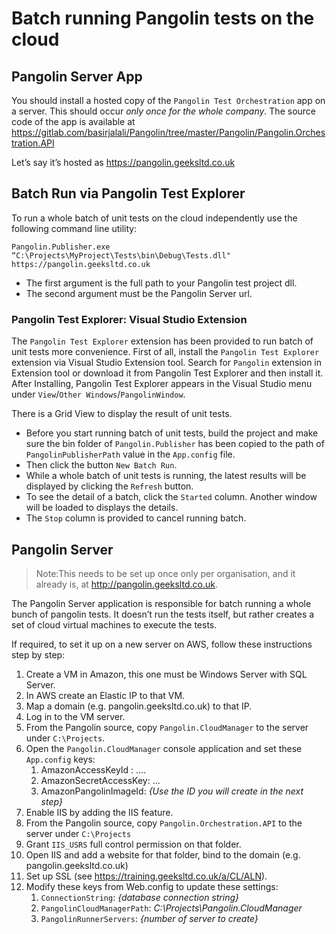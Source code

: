# Batch running Pangolin tests on the cloud

## Pangolin Server App
You should install a hosted copy of the `Pangolin Test Orchestration` app on a server.
This should occur *only once for the whole company*.
The source code of the app is available at https://gitlab.com/basirjalali/Pangolin/tree/master/Pangolin/Pangolin.Orchestration.API 
 
Let’s say it’s hosted as https://pangolin.geeksltd.co.uk 

## Batch Run via Pangolin Test Explorer
To run a whole batch of unit tests on the cloud independently use the following command line utility:

```
Pangolin.Publisher.exe “C:\Projects\MyProject\Tests\bin\Debug\Tests.dll" https://pangolin.geeksltd.co.uk
```
 
- The first argument is the full path to your Pangolin test project dll. 
- The second argument must be the Pangolin Server url.
 
### Pangolin Test Explorer: Visual Studio Extension
The `Pangolin Test Explorer` extension has been provided to run batch of unit tests more convenience.
First of all, install the `Pangolin Test Explorer` extension via Visual Studio Extension tool.
Search for `Pangolin` extension in Extension tool or download it from Pangolin Test Explorer  and then install it.
After Installing, Pangolin Test Explorer appears in the Visual Studio menu under `View`/`Other Windows`/`PangolinWindow`. 

There is a Grid View to display the result of unit tests.

- Before you start running batch of unit tests, build the project and make sure the bin folder of `Pangolin.Publisher` has been copied to the path of `PangolinPublisherPath` value in the `App.config` file.
- Then click the button `New Batch Run`.
- While a whole batch of unit tests is running, the latest results will be displayed by clicking the `Refresh` button.
- To see the detail of a batch, click the `Started` column. Another window will be loaded to displays the details.
- The `Stop` column is provided to cancel running batch.

## Pangolin Server
> Note:This needs to be set up once only per organisation, and it already is, at http://pangolin.geeksltd.co.uk.

The Pangolin Server application is responsible for batch running a whole bunch of pangolin tests. It doesn’t run the tests itself, but rather creates a set of cloud virtual machines to execute the tests.

If required, to set it up on a new server on AWS, follow these instructions step by step:
 
1. Create a VM in Amazon, this one must be Windows Server with SQL Server.
1. In AWS create an Elastic IP to that VM.
1. Map a domain (e.g. pangolin.geeksltd.co.uk) to that IP.
1. Log in to the VM server.
1. From the Pangolin source, copy `Pangolin.CloudManager` to the server under `C:\Projects`.
1. Open the `Pangolin.CloudManager` console application and set these `App.config` keys:
   1. AmazonAccessKeyId : ….
   1. AmazonSecretAccessKey: ...
   1. AmazonPangolinImageId: *{Use the ID you will create in the next step}*
1. Enable IIS by adding the IIS feature.
1. From the Pangolin source, copy `Pangolin.Orchestration.API` to the server under `C:\Projects`
1. Grant `IIS_USRS` full control permission on that folder.
1. Open IIS and add a website for that folder, bind to the domain (e.g. pangolin.geeksltd.co.uk)
1. Set up SSL (see https://training.geeksltd.co.uk/a/CL/ALN).
1. Modify these keys from Web.config to update these settings:
   1. `ConnectionString`: *{database connection string}*
   1. `PangolinCloudManagerPath`: *C:\Projects\Pangolin.CloudManager*
   1. `PangolinRunnerServers`: *{number of server to create}*
 


